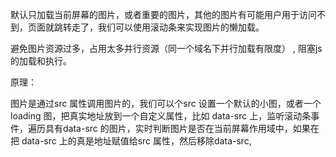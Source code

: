 默认只加载当前屏幕的图片，或者重要的图片，其他的图片有可能用户用于访问不到，页面就跳转走了，我们可以使用滚动条来实现图片的懒加载。

避免图片资源过多，占用太多并行资源（同一个域名下并行加载有限度） , 阻塞js 的加载和执行。


原理：

 图片是通过src 属性调用图片的，我们可以个src 设置一个默认的小图，或者一个loading 图，把真实地址放到一个自定义属性，比如 data-src 上，监听滚动条事件，遍历具有data-src 的图片，实时判断图片是否在当前屏幕作用域中，如果在把 data-src 上的真是地址赋值给src 属性，然后移除data-src, 